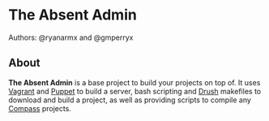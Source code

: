The Absent Admin
================

Authors: @ryanarmx and @gmperryx

About
-----

**The Absent Admin** is a base project to build your projects on top of. It uses
[Vagrant](http://www.vagrantup.com/) and [Puppet](https://puppetlabs.com/) to
build a server, bash scripting and [Drush](http://drupal.org/projects/drush)
makefiles to download and build a project, as well as providing scripts to
compile any [Compass](http://compass-style.org/) projects.
